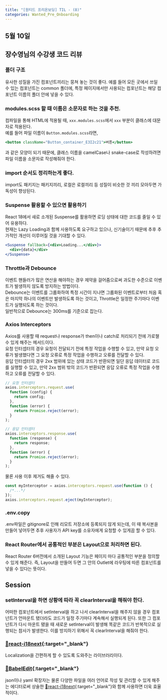 ```yaml
---
title: "[원티드 프리온보딩] TIL - (8)"
categories: Wanted_Pre_Onboarding
---
```


## 5월 10일

## 장수영님의 수강생 코드 리뷰

### 폴더 구조

유사한 성질을 가진 컴포넌트끼리는 뭉쳐 놓는 것이 좋다. 예를 들어 모든 곳에서 쓰일 수 있는 컴포넌트는 common 폴더에, 특정 페이지에서만 사용되는 컴포넌트는 해당 컴포넌트 이름의 폴더 안에 넣을 수 있다.

### modules.scss 할 때 이름은 소문자로 하는 것을 추천.

컴파일을 통해 HTML에 적용될 때, `xxx.modules.scss`에서 `xxx` 부분이 클래스에 대문자로 적용된다.  
예를 들어 파일 이름이 `Button.modules.scss`라면,

```jsx
<button className="Button_container_E3I2c21">버튼</button>
```

과 같은 모양이 되기 때문에, 클래스 이름을 camelCase나 snake-case로 작성하려면 파일 이름을 소문자로 작성해줘야 한다.

### import 순서도 정리하는게 좋다.

import도 패키지는 패키지끼리, 로컬은 로컬끼리 등 성질이 비슷한 것 끼리 모아두면 가독성이 향상된다.

### Suspense 활용할 수 있으면 활용하기

React 18에서 새로 소개된 Suspense를 활용하면 로딩 상태에 대한 코드를 줄일 수 있어 유용하다.  
현재는 Lazy Loading과 함께 사용하도록 요구하고 있으나, 신기술이기 때문에 추후 추가적인 개선이 이루어질 것을 기대할 수 있다.

```jsx
<Suspense fallback={<div>Loading...</div>}>
  <div>{data}</div>
</Suspense>
```

### Throttle과 Debounce

이벤트 핸들러가 많은 연산을 해야하는 경우 제약을 걸어줌으로써 과도한 수준으로 이벤트가 발생하지 않도록 방지하는 방법이다.  
Debounce는 이벤트를 그룹화하여 특정 시간이 지나면 그룹화된 이벤트로부터 처음 혹은 마지막 하나의 이벤트만 발생하도록 하는 것이고, Throttle은 일정한 주기마다 이벤트가 실행되도록 하는 것이다.  
일반적으로 Debounce는 300ms를 기준으로 잡는다.

### Axios Interceptors

Axios를 사용할 때 request나 response가 then이나 catch로 처리되기 전에 가로챌 수 있게 해주는 메서드이다.  
요청 인터셉터의 경우 요청이 전달되기 전에 특정 작업을 수행할 수 있고, 만약 요청 오류가 발생했다면 그 요청 오류로 특정 작업을 수행하고 오류를 전달할 수 있다.  
응답 인터셉터의 경우 2xx 범위에 있는 상태 코드가 반환되면 일단 응답 데이터로 코드를 실행할 수 있고, 만약 2xx 범위 밖의 코드가 반환되면 응답 오류로 특정 작업을 수행하고 오류를 전달할 수 있다.

```jsx
// 요청 인터셉터
axios.interceptors.request.use(
  function (config) {
    return config;
  },
  function (error) {
    return Promise.reject(error);
  }
);

// 응답 인터셉터
axios.interceptors.response.use(
  function (response) {
    return response;
  },
  function (error) {
    return Promise.reject(error);
  }
);
```

물론 사용 이후 제거도 해줄 수 있다.

```jsx
const myInterceptor = axios.interceptors.request.use(function () {
  /*...*/
});
axios.interceptors.request.eject(myInterceptor);
```

### .env.copy

.env파일은 gitignore로 인해 리모트 저장소에 등록되지 않게 되는데, 이 때 복사본을 만들어 넣어두면 추후 사용자가 API key를 소유자에게 요청할 수 있게끔 할 수 있다.

### React Router에서 공통적인 부분은 Layout으로 처리하면 된다.

React Router 6버전에서 소개된 Layout 기능은 페이지 마다 공통적인 부분을 정의할 수 있게 해준다. 즉, Layout을 만들어 두면 그 안의 Outlet에 라우팅에 따른 컴포넌트를 넣을 수 있다는 뜻이다.

## Session

### setInterval을 하면 상황에 따라 꼭 clearInterval을 해줘야 한다.

어떠한 컴포넌트에서 setInterval을 하고 나서 clearInterval을 해주지 않을 경우 컴포넌트가 언마운트 됐더라도 코드가 일정 주기마다 계속해서 실행되게 된다. 또한 그 컴포넌트가 다시 마운트 됐을 때 새로운 setInterval이 발생해 똑같은 코드가 반복적으로 실행되는 참사가 발생한다. 이를 방지하기 위해서 꼭 clearInterval을 해줘야 한다.

### [🔗react-i18next](https://react.i18next.com/){:target="\_blank"}

Localization을 간편하게 할 수 있도록 도와주는 라이브러리이다.

### [🔗BabelEdit](https://www.codeandweb.com/babeledit){:target="\_blank"}

json이나 yaml 확장자는 물론 다양한 파일을 여러 언어로 작성 및 관리할 수 있게 해주는 에디터로써 상술한 [🔗react-i18next](https://react.i18next.com/){:target="\_blank"}와 함께 사용하면 더욱 효율적이다.
